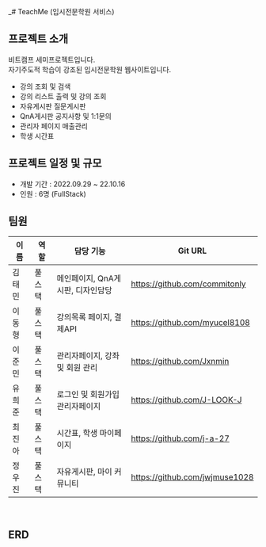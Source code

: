_# TeachMe (입시전문학원 서비스)

## 프로젝트 소개
비트캠프 세미프로젝트입니다.<br/>
자기주도적 학습이 강조된 입시전문학원 웹사이트입니다.
<br/>
- 강의 조회 및 검색
- 강의 리스트 출력 및 강의 조회
- 자유게시판 질문게시판
- QnA게시판 공지사항 및 1:1문의
- 관리자 페이지 매출관리
- 학생 시간표
  <br/>

## 프로젝트 일정 및 규모
* 개발 기간 : 2022.09.29 ~ 22.10.16
* 인원 : 6명 (FullStack)
  <br/>

## 팀원
| **이름** | **역할** | **담당 기능**           |**Git URL**                     |
|--------|-------|---------------------|--------------------------------|
| 김태민    | 풀스택   | 메인페이지, QnA게시판, 디자인담당 | https://github.com/commitonly  |
| 이동형    | 풀스택   | 강의목록 페이지, 결제API     | https://github.com/myucel8108 |
| 이준민    | 풀스택   | 관리자페이지, 강좌 및 회원 관리  | https://github.com/Jxnmin      |
| 유희준    | 풀스택   | 로그인 및 회원가입 관리자페이지   | https://github.com/J-LOOK-J    |
| 최진아    | 풀스택   | 시간표, 학생 마이페이지       | https://github.com/j-a-27 |
| 정우진    | 풀스택   | 자유게시판, 마이 커뮤니티      | https://github.com/jwjmuse1028 |
<br/>

## ERD
